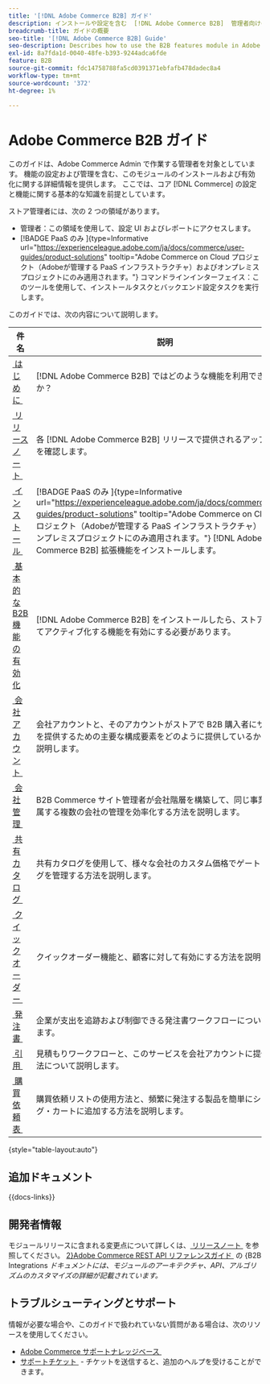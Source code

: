 ```yaml
---
title: '[!DNL Adobe Commerce B2B] ガイド'
description: インストールや設定を含む  [!DNL Adobe Commerce B2B]  管理者向けの包括的な情報。
breadcrumb-title: ガイドの概要
seo-title: '[!DNL Adobe Commerce B2B] Guide'
seo-description: Describes how to use the B2B features module in Adobe Commerce.
exl-id: 8a7fda1d-0040-48fe-b393-9244adca6fde
feature: B2B
source-git-commit: fdc14758788fa5cd0391371ebfafb478dadec8a4
workflow-type: tm+mt
source-wordcount: '372'
ht-degree: 1%

---
```


# Adobe Commerce B2B ガイド

このガイドは、Adobe Commerce Admin で作業する管理者を対象としています。 機能の設定および管理を含む、このモジュールのインストールおよび有効化に関する詳細情報を提供します。 ここでは、コア [!DNL Commerce] の設定と機能に関する基本的な知識を前提としています。

ストア管理者には、次の 2 つの領域があります。

- 管理者：この領域を使用して、設定 UI およびレポートにアクセスします。
- [!BADGE PaaS のみ &#x200B;]{type=Informative url="https://experienceleague.adobe.com/ja/docs/commerce/user-guides/product-solutions" tooltip="Adobe Commerce on Cloud プロジェクト（Adobeが管理する PaaS インフラストラクチャ）およびオンプレミスプロジェクトにのみ適用されます。"} コマンドラインインターフェイス：このツールを使用して、インストールタスクとバックエンド設定タスクを実行します。

このガイドでは、次の内容について説明します。

| 件名 | 説明 |
| ------- | ----------- |
| [&#x200B; はじめに &#x200B;](introduction.md) | [!DNL Adobe Commerce B2B] ではどのような機能を利用できますか？ |
| [&#x200B; リリースノート &#x200B;](release-notes.md) | 各 [!DNL Adobe Commerce B2B] リリースで提供されるアップデートを確認します。 |
| [&#x200B; インストール &#x200B;](install.md) | [!BADGE PaaS のみ &#x200B;]{type=Informative url="https://experienceleague.adobe.com/ja/docs/commerce/user-guides/product-solutions" tooltip="Adobe Commerce on Cloud プロジェクト（Adobeが管理する PaaS インフラストラクチャ）およびオンプレミスプロジェクトにのみ適用されます。"} [!DNL Adobe Commerce B2B] 拡張機能をインストールします。 |
| [&#x200B; 基本的な B2B 機能の有効化 &#x200B;](enable-basic-features.md) | [!DNL Adobe Commerce B2B] をインストールしたら、ストアに対してアクティブ化する機能を有効にする必要があります。 |
| [&#x200B; 会社アカウント &#x200B;](account-companies.md) | 会社アカウントと、そのアカウントがストアで B2B 購入者にサポートを提供するための主要な構成要素をどのように提供しているかについて説明します。 |
| [&#x200B; 会社管理 &#x200B;](manage-companies.md) | B2B Commerce サイト管理者が会社階層を構築して、同じ事業会社に属する複数の会社の管理を効率化する方法を説明します。 |
| [&#x200B; 共有カタログ &#x200B;](catalog-shared.md) | 共有カタログを使用して、様々な会社のカスタム価格でゲート カタログを管理する方法を説明します。 |
| [&#x200B; クイックオーダー &#x200B;](quick-order.md) | クイックオーダー機能と、顧客に対して有効にする方法を説明します。 |
| [&#x200B; 発注書 &#x200B;](purchase-order-flow.md) | 企業が支出を追跡および制御できる発注書ワークフローについて説明します。 |
| [&#x200B; 引用 &#x200B;](quotes.md) | 見積もりワークフローと、このサービスを会社アカウントに提供する方法について説明します。 |
| [&#x200B; 購買依頼表 &#x200B;](requisition-lists.md) | 購買依頼リストの使用方法と、頻繁に発注する製品を簡単にショッピング・カートに追加する方法を説明します。 |

{style="table-layout:auto"}

## 追加ドキュメント

{{docs-links}}

## 開発者情報

モジュールリリースに含まれる変更点について詳しくは、[&#x200B; リリースノート &#x200B;](release-notes.md) を参照してください。 [2&rbrace;Adobe Commerce REST API リファレンスガイド &#x200B;](https://developer.adobe.com/commerce/webapi/rest/b2b/) の &lbrace;B2B Integrations _ドキュメントには、モジュールのアーキテクチャ、API、アルゴリズムのカスタマイズの詳細が記載されています。_

## トラブルシューティングとサポート

情報が必要な場合や、このガイドで扱われていない質問がある場合は、次のリソースを使用してください。

- [Adobe Commerce サポートナレッジベース &#x200B;](https://experienceleague.adobe.com/docs/commerce-knowledge-base/kb/overview.html?lang=ja)
- [&#x200B; サポートチケット &#x200B;](https://experienceleague.adobe.com/docs/commerce-knowledge-base/kb/help-center-guide/magento-help-center-user-guide.html?lang=ja#submit-ticket) - チケットを送信すると、追加のヘルプを受けることができます。
